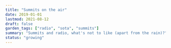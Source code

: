 ```yaml
---
title: "Summits on the air"
date: 2019-01-01
lastmod: 2021-08-12
draft: false
garden_tags: ["radio", "sota", "summits"]
summary: "Summits and radio, what's not to like (apart from the rain)?"
status: "growing"
---
```

